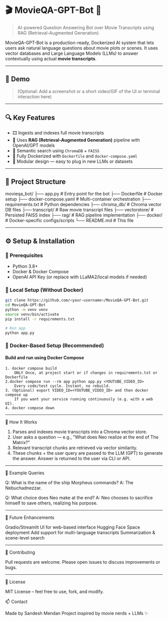 # 🎬 MovieQA-GPT-Bot 🎤

> AI-powered Question Answering Bot over Movie Transcripts using RAG (Retrieval-Augmented Generation)

MovieQA-GPT-Bot is a production-ready, Dockerized AI system that lets users ask natural language questions about movie plots or scenes. It uses vector databases and Large Language Models (LLMs) to answer contextually using actual **movie transcripts**.

---

## 🚀 Demo

> (Optional: Add a screenshot or a short video/GIF of the UI or terminal interaction here)

---

## 🔍 Key Features

- 🎞️ Ingests and indexes full movie transcripts
- 🧠 Uses **RAG (Retrieval-Augmented Generation)** pipeline with OpenAI/GPT models
- 🔎 Semantic search using `ChromaDB` + `FAISS`
- 🐳 Fully Dockerized with `Dockerfile` and `docker-compose.yaml`
- 🧪 Modular design — easy to plug in new LLMs or datasets

---

## 📁 Project Structure

movieqa_bot/
├── app.py # Entry point for the bot
├── Dockerfile # Docker setup
├── docker-compose.yaml # Multi-container orchestration
├── requirements.txt # Python dependencies
├── chroma_db/ # Chroma vector DB files
├── transcript/ # Raw movie transcript files
├── vectorstore/ # Persisted FAISS index
├── rag/ # RAG pipeline implementation
├── docker/ # Docker-specific configs/scripts
└── README.md # This file

---

## ⚙️ Setup & Installation

### 🧠 Prerequisites
- Python 3.8+
- Docker & Docker Compose
- OpenAI API Key (or replace with LLaMA2/local models if needed)

### 🔧 Local Setup (Without Docker)

```bash
git clone https://github.com/<your-username>/MovieQA-GPT-Bot.git
cd MovieQA-GPT-Bot
python -m venv venv
source venv/bin/activate
pip install -r requirements.txt

# Run app
python app.py
```

### 🐳 Docker-Based Setup (Recommended)
#### Build and run using Docker Compose
```
1. docker compose build
	ONLY Once, at project start or if changes in requirements.txt or Dockerfile
2.docker compose run --rm app python app.py <YOUTUBE_VIDEO_ID>
	Every code/test cycle. Instant, no rebuild.
3. (Optional) export VIDEO_ID=<YOUTUBE_VIDEO_ID> and then docker compose up
	If you want your service running continuously (e.g. with a web UI).
4. docker compose down
```
---
🧠 How It Works
1. Parses and indexes movie transcripts into a Chroma vector store.
2. User asks a question — e.g., "What does Neo realize at the end of The Matrix?"
3. Relevant transcript chunks are retrieved via vector similarity.
4. These chunks + the user query are passed to the LLM (GPT) to generate the answer.
Answer is returned to the user via CLI or API.

---
🧪 Example Queries

Q: What is the name of the ship Morpheus commands?
A: The Nebuchadnezzar.

Q: What choice does Neo make at the end?
A: Neo chooses to sacrifice himself to save others, realizing his purpose.

---
🔮 Future Enhancements

Gradio/Streamlit UI for web-based interface
Hugging Face Space deployment
Add support for multi-language transcripts
Summarization & scene-level search

---
🤝 Contributing

Pull requests are welcome. Please open issues to discuss improvements or bugs.

---
📜 License

MIT License – feel free to use, fork, and modify.

📫 Contact

Made by Sandesh Mendan
Project inspired by movie nerds + LLMs ✨
